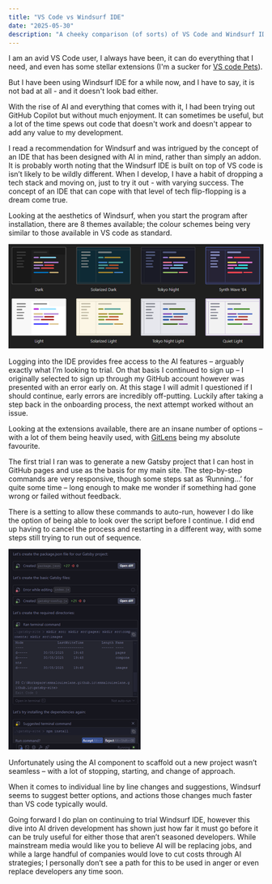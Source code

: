 ```yaml
---
title: "VS Code vs Windsurf IDE"
date: "2025-05-30"
description: "A cheeky comparison (of sorts) of VS Code and Windsurf IDE; with a focus on the AI aspect of both."
---
```


I am an avid VS Code user, I always have been, it can do everything that I need, and even has some stellar extensions (I'm a sucker for [VS code Pets](https://marketplace.visualstudio.com/items?itemName=tonybaloney.vscode-pets)).

But I have been using Windsurf IDE for a while now, and I have to say, it is not bad at all - and it doesn't look bad either.

With the rise of AI and everything that comes with it, I had been trying out GitHub Copilot but without much enjoyment. It can sometimes be useful, but a lot of the time spews out code that doesn't work and doesn't appear to add any value to my development.

I read a recommendation for Windsurf and was intrigued by the concept of an IDE that has been designed with AI in mind, rather than simply an addon. It is probably worth noting that the Windsurf IDE is built on top of VS code is isn’t likely to be wildly different.
When I develop, I have a habit of dropping a tech stack and moving on, just to try it out - with varying success. The concept of an IDE that can cope with that level of tech flip-flopping is a dream come true.

Looking at the aesthetics of Windsurf, when you start the program after installation, there are 8 themes available; the colour schemes being very similar to those available in VS code as standard. 

![Windsurf](./windsurf.png "Windsurf IDE")

Logging into the IDE provides free access to the AI features – arguably exactly what I’m looking to trial. On that basis I continued to sign up – I originally selected to sign up through my GitHub account however was presented with an error early on. At this stage I will admit I questioned if I should continue, early errors are incredibly off-putting. Luckily after taking a step back in the onboarding process, the next attempt worked without an issue.

Looking at the extensions available, there are an insane number of options – with a lot of them being heavily used, with [GitLens](https://marketplace.windsurf.com/extension/eamodio/gitlens) being my absolute favourite.

The first trial I ran was to generate a new Gatsby project that I can host in GitHub pages and use as the basis for my main site. The step-by-step commands are very responsive, though some steps sat as ‘Running…’ for quite some time – long enough to make me wonder if something had gone wrong or failed without feedback.

There is a setting to allow these commands to auto-run, however I do like the option of being able to look over the script before I continue. I did end up having to cancel the process and restarting in a different way, with some steps still trying to run out of sequence.

![Prompt Error](./prompt-error.png "Prompt Error")

Unfortunately using the AI component to scaffold out a new project wasn’t seamless – with a lot of stopping, starting, and change of approach.

When it comes to individual line by line changes and suggestions, Windsurf seems to suggest better options, and actions those changes much faster than VS code typically would.

Going forward I do plan on continuing to trial Windsurf IDE, however this dive into AI driven development has shown just how far it must go before it can be truly useful for either those that aren’t seasoned developers. While mainstream media would like you to believe AI will be replacing jobs, and while a large handful of companies would love to cut costs through AI strategies; I personally don’t see a path for this to be used in anger or even replace developers any time soon.
